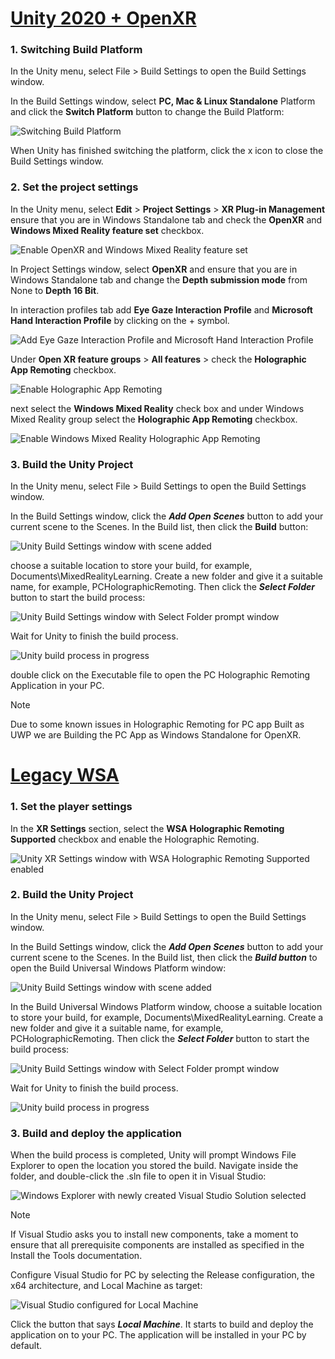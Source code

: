 # [Unity 2020 + OpenXR](#tab/openxr)

### 1. Switching Build Platform

In the Unity menu, select File > Build Settings to open the Build Settings window.

In the Build Settings window, select **PC, Mac & Linux Standalone** Platform and click the **Switch Platform** button to change the Build Platform:

![Switching Build Platform](../images/mrlearning-pc-holographic-remoting/Tutorial2-Section2-Step4-1.png)

When Unity has finished switching the platform, click the x icon to close the Build Settings window.

### 2. Set the project settings

In the Unity menu, select **Edit** > **Project Settings** > **XR Plug-in Management** ensure that you are in Windows Standalone tab and check the **OpenXR** and **Windows Mixed Reality feature set** checkbox.

![Enable OpenXR and Windows Mixed Reality feature set](../images/mrlearning-pc-holographic-remoting/Tutorial2-Section2-Step4-2.png)

In Project Settings window, select **OpenXR** and ensure that you are in Windows Standalone tab and change the **Depth submission mode** from None to **Depth 16 Bit**.

In interaction profiles tab add **Eye Gaze Interaction Profile** and **Microsoft Hand Interaction Profile** by clicking on the + symbol.

![Add Eye Gaze Interaction Profile and Microsoft Hand Interaction Profile](../images/mrlearning-pc-holographic-remoting/Tutorial2-Section2-Step4-3.png)

Under **Open XR feature groups** > **All features** > check the **Holographic App Remoting** checkbox.

![Enable Holographic App Remoting](../images/mrlearning-pc-holographic-remoting/Tutorial2-Section2-Step4-4.png)

next select the **Windows Mixed Reality**  check box and under Windows Mixed Reality group select the  **Holographic App Remoting** checkbox.

![Enable Windows Mixed Reality Holographic App Remoting](../images/mrlearning-pc-holographic-remoting/Tutorial2-Section2-Step4-5.png)

### 3. Build the Unity Project

In the Unity menu, select File > Build Settings to open the Build Settings window.

In the Build Settings window, click the ***Add Open Scenes*** button to add your current scene to the Scenes. In the Build list, then click the **Build** button:

![Unity Build Settings window with scene added](../images/mrlearning-pc-holographic-remoting/Tutorial2-Section2-Step4-6.png)

choose a suitable location to store your build, for example, Documents\MixedRealityLearning. Create a new folder and give it a suitable name, for example, PCHolographicRemoting. Then click the ***Select Folder*** button to start the build process:

![Unity Build Settings window with Select Folder prompt window](../images/mrlearning-pc-holographic-remoting/Tutorial2-Section2-Step4-7.png)

Wait for Unity to finish the build process.

![Unity build process in progress](../images/mrlearning-pc-holographic-remoting/Tutorial2-Section2-Step4-8.png)

double click on the Executable file to open the PC Holographic Remoting Application in your PC.

> [!NOTE]
> Due to some known issues in Holographic Remoting for PC app Built as UWP we are Building the PC App as Windows Standalone for OpenXR.


# [Legacy WSA](#tab/wsa)

### 1. Set the player settings

In the **XR Settings** section, select the **WSA Holographic Remoting Supported** checkbox and enable the Holographic Remoting.

![Unity XR Settings window with WSA Holographic Remoting Supported enabled](../images/mrlearning-pc-holographic-remoting/Tutorial2-Section2-Step1-1.png)

### 2. Build the Unity Project

In the Unity menu, select File > Build Settings to open the Build Settings window.

In the Build Settings window, click the ***Add Open Scenes*** button to add your current scene to the Scenes. In the Build list, then click the ***Build button*** to open the Build Universal Windows Platform window:

![Unity Build Settings window with scene added](../images/mrlearning-pc-holographic-remoting/Tutorial2-Section2-Step2-1.png)

In the Build Universal Windows Platform window, choose a suitable location to store your build, for example, Documents\MixedRealityLearning. Create a new folder and give it a suitable name, for example, PCHolographicRemoting. Then click the ***Select Folder*** button to start the build process:

![Unity Build Settings window with Select Folder prompt window](../images/mrlearning-pc-holographic-remoting/Tutorial2-Section2-Step2-2.png)

Wait for Unity to finish the build process.

![Unity build process in progress](../images/mrlearning-pc-holographic-remoting/Tutorial2-Section2-Step2-3.png)

### 3. Build and deploy the application

When the build process is completed, Unity will prompt Windows File Explorer to open the location you stored the build. Navigate inside the folder, and double-click the .sln file to open it in Visual Studio:

![Windows Explorer with newly created Visual Studio Solution selected](../images/mrlearning-pc-holographic-remoting/Tutorial2-Section2-Step3-1.png)

> [!NOTE]
> If Visual Studio asks you to install new components, take a moment to ensure that all prerequisite components are installed as specified in the Install the Tools documentation.

Configure Visual Studio for PC by selecting the Release configuration, the x64 architecture, and Local Machine as target:

![Visual Studio configured for Local Machine](../images/mrlearning-pc-holographic-remoting/Tutorial2-Section2-Step3-2.png)

Click the button that says ***Local Machine***. It starts to build and deploy the application on to your PC. The application will be installed in your PC by default.

